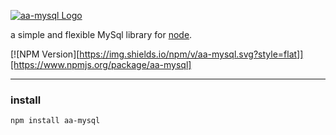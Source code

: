 [![aa-mysql Logo](http://cdn.amoa400.com/github/aa-mysql.png)](https://github.com/amoa400/aa-mysql)

a simple and flexible MySql library for [node](http://nodejs.org).

[![NPM Version][https://img.shields.io/npm/v/aa-mysql.svg?style=flat]][https://www.npmjs.org/package/aa-mysql]

***

### install
    npm install aa-mysql


